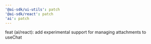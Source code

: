 ```yaml
---
'@ai-sdk/ui-utils': patch
'@ai-sdk/react': patch
'ai': patch
---
```


feat (ai/react): add experimental support for managing attachments to useChat
